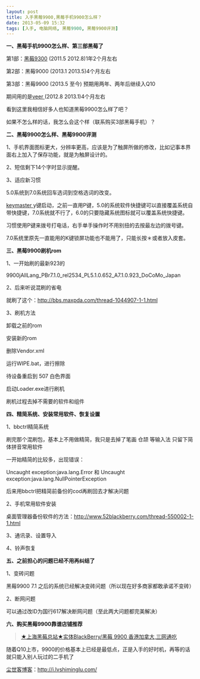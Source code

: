 ```yaml
---
layout: post
title: 入手黑莓9900,黑莓手机9900怎么样？
date: 2013-05-09 15:32
tags: [入手, 电脑网络, 黑莓9900, 黑莓9900评测]
---
```

<strong>一、黑莓手机9900怎么样、第三部黑莓了</strong>

第1部：<a href="http://i.lvshiminglu.com/tag/%E9%BB%91%E8%8E%939300" target="_blank">黑莓9300</a> (2011.5 2012.8)1年2个月左右

第2部：黑莓9000 (2013.1 2013.5)4个月左右

第3部：黑莓9900 (2013.5 至今) 预期用两年、两年后继续入Q10

期间用的是<a href="http://i.lvshiminglu.com/tag/hp-veer" target="_blank">veer </a>(2012.8 2013.1)4个月左右

看到这里我相信好多人也知道黑莓9900怎么样了吧？

如果不怎么样的话，我怎么会这个样（联系购买3部黑莓手机）？

<strong>二、黑莓9900怎么样、黑莓9900评测</strong>

1、手机界面图标更大，分辨率更高，应该是为了触屏所做的修改，比如记事本界面右上加入了保存功能，就是为触屏设计的。

2、短信剩下14个字时显示提醒。

3、适应新习惯

5.0系统到7.0系统回车选词到空格选词的改变。

<a href="http://i.lvshiminglu.com/blog/774.html" target="_blank">keymaster </a>y键启动，之前一直用P键，5.0的系统软件快捷键可以直接覆盖系统自带快捷键，7.0系统就不行了，6.0的只要隐藏系统图标就可以覆盖系统快捷键。

习惯使用P键来拨号打电话，右手单手操作时不用别扭的去按最左边的拨号键。

7.0系统里原先一直能用的K键锁屏功能也不能用了，只能长按＊或者放入皮套。

<strong>三、黑莓9900刷机rom</strong>

1、一开始刷的最新923的

9900jAllLang_PBr7.1.0_rel2534_PL5.1.0.652_A7.1.0.923_DoCoMo_Japan

2、后来听说混刷的省电

就刷了这个：<a href="http://bbs.maxpda.com/thread-1044907-1-1.html" target="_blank">http://bbs.maxpda.com/thread-1044907-1-1.html</a>

3、刷机方法

卸载之前的rom

安装新的rom

删除Vendor.xml

运行WIPE.bat，进行擦除

待设备重启到 507 白色界面

启动Loader.exe进行刷机

刷机过程去掉不需要的软件和组件

<strong>四、精简系统、安装常用软件、恢复设置</strong>

1、bbctrl精简系统

刷完那个混刷包，基本上不用做精简，我只是去掉了笔画 仓颉 等输入法 只留下简体拼音常用软件

一开始精简的比较多，出现错误：

Uncaught exception:java.lang.Error 和 Uncaught exception:java.lang.NullPointerException

后来用bbctrl把精简前备份的cod再刷回去才解决问题

2、手机常用软件安装

桌面管理器备份软件的方法：<a href="http://www.52blackberry.com/thread-550002-1-1.html" target="_blank">http://www.52blackberry.com/thread-550002-1-1.html</a>

3、通讯录、设置导入

4、铃声恢复

<strong>五、之前担心的问题已经不用再纠结了</strong>

1、变砖问题

黑莓9900 7.1 之后的系统已经解决变砖问题（所以现在好多商家都敢承诺不变砖）

2、断网问题

可以通过改ID为国行617解决断网问题（至此两大问题都完美解决）

<strong>六、购买黑莓9900靠谱店铺推荐</strong>
<blockquote><a href="http://s.click.taobao.com/t?e=zGU34CA7K%2BPkqB07S4%2FK0CITy7klxxrJ35Nnc0iFIFlcNtOXEeNnQXmxwivBsimQYEiQE%2BpQLpNGUzIzq7eclk1OOpbeuNDElN%2FVsnkQ3eOk">★上海黑莓总站★实体BlackBerry/黑莓 9900 香港加拿大,三网通吃</a></blockquote>
随着Q10上市，9900的价格基本上已经是最低点，正是入手的好时机，再等的话就只能入别人玩过的二手机了

<a href="http://i.lvshiminglu.com/">尘世客博客</a>：<a href="http://i.lvshiminglu.com/">http://i.lvshiminglu.com/</a>


